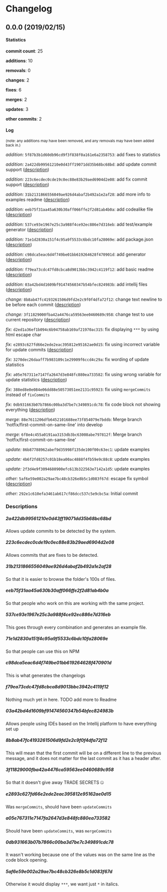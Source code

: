 # Changelog
## 0.0.0 (2019/02/15)
#### Statistics
**commit count**: 25

**additions**: 10

**removals**: 0

**changes**: 2

**fixes**: 6

**merges**: 2

**updates**: 3

**other commits**: 2

#### Log
<small>(note: any additions may have been removed, and any removals may have been added back in.)</small>

*addition:* `5f87b3b1d60db96cd9f3f838f0a161e6a2358753`: add fixes to statistics

*addition:* `2a422db99561210e0d43ff19071dd35b68bc68bd`: add update commit support ([description](#2a422db99561210e0d43ff19071dd35b68bc68bd-8))

*addition:* `223c6ecdec0cde19c0ec88e83b29aed6904d2e08`: add fix commit support ([description](#223c6ecdec0cde19c0ec88e83b29aed6904d2e08-8))

*addition:* `31b2131866556049ae926d4abaf2b492a1e2af28`: add more info to examples readme ([description](#31b2131866556049ae926d4abaf2b492a1e2af28-8))

*addition:* `eeb75f31aa45a630b30aff066ffe2f2d81ab4b0a`: add codealike file ([description](#eeb75f31aa45a630b30aff066ffe2f2d81ab4b0a-8))

*addition:* `537ce93e1967e25c3a988f4ce92ec886e7d316eb`: add test/example generator ([description](#537ce93e1967e25c3a988f4ce92ec886e7d316eb-8))

*addition:* `71e1d2830a151f4c95a9f5533c6bdc10fa28069e`: add package.json ([description](#71e1d2830a151f4c95a9f5533c6bdc10fa28069e-8))

*addition:* `c98dca5eac6d4f749be01bb619264628f470901d`: add generator ([description](#c98dca5eac6d4f749be01bb619264628f470901d-8))

*addition:* `f79ea73cdc47fd8cbca8d9013bbc3942c4119f12`: add basic readme ([description](#f79ea73cdc47fd8cbca8d9013bbc3942c4119f12-8))

*addition:* `03a42bd4d1609bf91474560347b54bfec824983b`: add intellij files ([description](#03a42bd4d1609bf91474560347b54bfec824983b-8))

*change:* `8b8ab47fc4193261506d9fd2e2c9f0f4dfa72f12`: change text newline to be before each commit ([description](#8b8ab47fc4193261506d9fd2e2c9f0f4dfa72f12-8))

*change:* `3f11829000fba42a4476ca59563ee0460689c958`: change test to use current repository ([description](#3f11829000fba42a4476ca59563ee0460689c958-8))

*fix:* `d2ed1a36ef1b094c6b94758ab169af21970ac315`: fix displaying `***` by using html escape char

*fix:* `e2893c627fd66e2ede2eac395812e95162ae0d15`: fix using incorrect variable for update commits ([description](#e2893c627fd66e2ede2eac395812e95162ae0d15-8))

*fix:* `3270dec26daaff7b983109c1e29909f6ccd4c29a`: fix wording of update statistics

*fix:* `a05e767311e7147fa2647d3e848fc880ea733582`: fix using wrong variable for update statistics ([description](#a05e767311e7147fa2647d3e848fc880ea733582-8))

*fix:* `388ed8e0e084e06dd88e50573051ee2131c95923`: fix using `mergeCommits` instead of `fixCommits`

*fix:* `0db931663b07b7866c00ba3d7be7c349891cdc78`: fix code block not showing everything ([description](#0db931663b07b7866c00ba3d7be7c349891cdc78-8))

*merge:* `88e7611206dfb6452101688ee73f854079e7bddb`: Merge branch 'hotfix/first-commit-on-same-line' into develop

*merge:* `6f8e4c455a0191aa3153db3bc63008abe797812f`: Merge branch 'hotfix/first-commit-on-same-line'

*update:* `86b87788962abef9d35998f135de100f00c63ec1`: update examples

*update:* `4b6f2fd8257c01b18ea00ac4888f4fb59e9c88c8`: update examples

*update:* `2f3d4e9f3094680900efc613b322563e7142a1d5`: update examples

*other:* `5af6e59e002a29ae7bc48cb326e8b5c1d083f67d`: escape fix symbol ([description](#5af6e59e002a29ae7bc48cb326e8b5c1d083f67d-8))

*other:* `292e1c610efa3461ab617cf86dcc537c5e9cbc5a`: Initial commit
### Descriptions
##### 2a422db99561210e0d43ff19071dd35b68bc68bd
Allows update commits to be detected by the system.
##### 223c6ecdec0cde19c0ec88e83b29aed6904d2e08
Allows commits that are fixes to be detected.
##### 31b2131866556049ae926d4abaf2b492a1e2af28
So that it is easier to browse the folder's 100s of files.
##### eeb75f31aa45a630b30aff066ffe2f2d81ab4b0a
So that people who work on this are working with the same project.
##### 537ce93e1967e25c3a988f4ce92ec886e7d316eb
This goes through every combination and generates an example file.
##### 71e1d2830a151f4c95a9f5533c6bdc10fa28069e
So that people can use this on NPM
##### c98dca5eac6d4f749be01bb619264628f470901d
This is what generates the changelogs
##### f79ea73cdc47fd8cbca8d9013bbc3942c4119f12
Nothing much yet in here. TODO add more to Readme
##### 03a42bd4d1609bf91474560347b54bfec824983b
Allows people using IDEs based on the Intellij platform to have everything set up
##### 8b8ab47fc4193261506d9fd2e2c9f0f4dfa72f12
This will mean that the first commit will be on a different line to the previous message, and it does not matter for the last commit as it has a header after.
##### 3f11829000fba42a4476ca59563ee0460689c958
So that it doesn't give away TRADE SECRETS 🤐
##### e2893c627fd66e2ede2eac395812e95162ae0d15
Was `mergeCommits`, should have been `updateCommits`
##### a05e767311e7147fa2647d3e848fc880ea733582
Should have been `updateCommits`, was `mergeCommits`
##### 0db931663b07b7866c00ba3d7be7c349891cdc78
It wasn't working because one of the values was on the same line as the code block opening.
##### 5af6e59e002a29ae7bc48cb326e8b5c1d083f67d
Otherwise it would display `***`, we want just `*` in italics.
